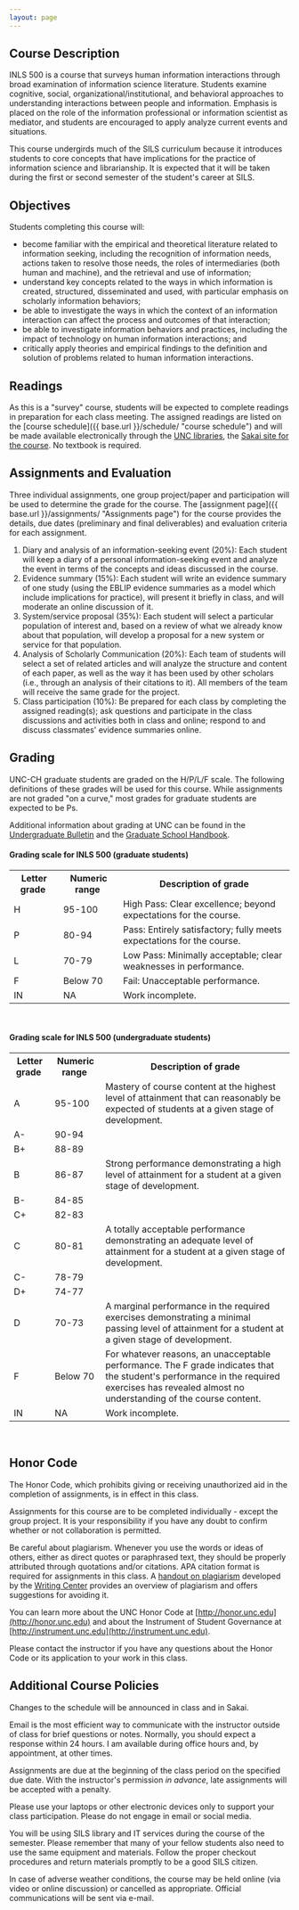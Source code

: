 ```yaml
---
layout: page
---
```


Course Description
------------------

INLS 500 is a course that surveys human information interactions through
broad examination of information science literature. Students examine
cognitive, social, organizational/institutional, and behavioral
approaches to understanding interactions between people and information.
Emphasis is placed on the role of the information professional or
information scientist as mediator, and students are encouraged to apply
analyze current events and situations.

This course undergirds much of the SILS curriculum because it introduces
students to core concepts that have implications for the practice of
information science and librarianship. It is expected that it will be
taken during the first or second semester of the student's career at
SILS.

Objectives
----------

Students completing this course will:

-   become familiar with the empirical and theoretical literature
    related to information seeking, including the recognition of
    information needs, actions taken to resolve those needs, the roles
    of intermediaries (both human and machine), and the retrieval and
    use of information;
-   understand key concepts related to the ways in which information is
    created, structured, disseminated and used, with particular emphasis
    on scholarly information behaviors;
-   be able to investigate the ways in which the context of an
    information interaction can affect the process and outcomes of that
    interaction;
-   be able to investigate information behaviors and practices,
    including the impact of technology on human information
    interactions; and
-   critically apply theories and empirical findings to the definition
    and solution of problems related to human information interactions.

Readings
--------

As this is a "survey" course, students will be expected to complete
readings in preparation for each class meeting. The assigned readings
are listed on the [course
schedule]({{ base.url }}/schedule/ "course schedule") and will be made
available electronically through the [UNC
libraries](http://library.unc.edu "library website"), the [Sakai site
for the
course](https://sakai.unc.edu/portal/site/inls500-001-fa2015 "Sakai INLS 500-001 Fall 2015"). No
textbook is required.

Assignments and Evaluation
--------------------------

Three individual assignments, one group project/paper and participation
will be used to determine the grade for the course. The [assignment
page]({{ base.url }}/assignments/ "Assignments page") for the course
provides the details, due dates (preliminary and final deliverables) and
evaluation criteria for each assignment.

1.  Diary and analysis of an information-seeking event (20%): Each
    student will keep a diary of a personal information-seeking event
    and analyze the event in terms of the concepts and ideas discussed
    in the course.
2.  Evidence summary (15%): Each student will write an evidence summary
    of one study (using the EBLIP evidence summaries as a model which
    include implications for practice), will present it briefly in
    class, and will moderate an online discussion of it.
3.  System/service proposal (35%): Each student will select a particular
    population of interest and, based on a review of what we already
    know about that population, will develop a proposal for a new system
    or service for that population.
4.  Analysis of Scholarly Communication (20%): Each team of students
    will select a set of related articles and will analyze the structure
    and content of each paper, as well as the way it has been used by
    other scholars (i.e., through an analysis of their citations to it).
    All members of the team will receive the same grade for the project.
5.  Class participation (10%): Be prepared for each class by completing
    the assigned reading(s); ask questions and participate in the class
    discussions and activities both in class and online; respond to and
    discuss classmates' evidence summaries online.

Grading
-------

UNC-CH graduate students are graded on the H/P/L/F scale. The following
definitions of these grades will be used for this course. While
assignments are not graded "on a curve," most grades for graduate
students are expected to be Ps.

Additional information about grading at UNC can be found in the
[Undergraduate
Bulletin](http://www.unc.edu/ugradbulletin/procedures1.html#grading "grading section of the Undergraduate Bulletin")
and the [Graduate School
Handbook](http://handbook.unc.edu/grading.html "grading section of the Graduate School Handbook").

#### Grading scale for INLS 500 (graduate students)

<table class="grades">
  <!--<caption>Grading scale for INLS 500 (graduate students)</caption>-->
  <tr>
    <th>Letter grade&nbsp;</th>
    <th>Numeric range&nbsp;</th>
    <th class="description">Description of grade</th>
  </tr>  
  <tr>
    <td>H</td>
    <td>95-100</td>
    <td>High Pass: Clear excellence; beyond expectations for the course. </td>
  </tr>
  <tr>
    <td>P</td>
    <td>80-94</td>
    <td>Pass: Entirely satisfactory; fully meets expectations for the course.</td>
  </tr>
  <tr>
    <td>L</td>
    <td>70-79</td>
    <td>Low Pass: Minimally acceptable; clear weaknesses in performance.</td>
  </tr>
  <tr>
    <td>F</td>
    <td>Below 70</td>
    <td>Fail: Unacceptable performance.</td>
  </tr>
  <tr>
    <td>IN</td>
    <td>NA</td>
    <td>Work incomplete.</td>
  </tr>
</table>
<br/>

#### Grading scale for INLS 500 (undergraduate students) 

<table class="undergrad">
  <!--<caption>Grading scale for INLS 500 (undergraduate students)</caption>-->
  <tr>
    <th scope="col">Letter grade&nbsp;</th>
    <th scope="col">Numeric range&nbsp;</th>
    <th scope="col" class="description">Description of grade</th>
  </tr>
  <tr>
    <td>A</td>
    <td>95-100</td>
    <td>Mastery of course content at the highest level of attainment that can reasonably be expected of students at a     given stage of development.</td>
  </tr>
  <tr>
    <td>A-</td>
    <td>90-94</td>
    <td>&nbsp;</td>
  </tr>
  <tr>
    <td>B+</td>
    <td>88-89</td>
    <td>&nbsp;</td>
  </tr>
  <tr>
    <td>B</td>
    <td>86-87</td>
    <td>Strong performance demonstrating a high level of attainment for a student at a given stage of development.</td>
  </tr>
  <tr>
    <td>B-</td>
    <td>84-85</td>
    <td>&nbsp;</td>
  </tr>
  <tr>
    <td>C+</td>
    <td>82-83</td>
    <td>&nbsp;</td>
  </tr>
  <tr>
    <td>C</td>
    <td>80-81</td>
    <td>A totally acceptable performance demonstrating an adequate level of attainment for a student at a given stage of development. </td>
  </tr>
  <tr>
    <td>C-</td>
    <td>78-79</td>
    <td>&nbsp;</td>
  </tr>
  <tr>
    <td>D+</td>
    <td>74-77</td>
    <td>&nbsp;</td>
  </tr>
  <tr>
    <td>D</td>
    <td>70-73</td>
    <td>A marginal performance in the required exercises demonstrating a minimal passing level of attainment for a student at a given stage of development. </td>
  </tr>
  <tr>
    <td>F</td>
    <td>Below 70</td>
    <td>For whatever reasons, an unacceptable performance. The F grade indicates that the student's performance in the required exercises has revealed almost no understanding of the course content. </td>
  </tr>
  <tr>
    <td>IN</td>
    <td>NA</td>
    <td>Work incomplete.</td>
  </tr>
</table>
<br/>

Honor Code
----------

The Honor Code, which prohibits giving or receiving unauthorized aid in
the completion of assignments, is in effect in this class.

Assignments for this course are to be completed individually - except
the group project. It is your responsibility if you have any doubt to
confirm whether or not collaboration is permitted.

Be careful about plagiarism. Whenever you use the words or ideas of
others, either as direct quotes or paraphrased text, they should be
properly attributed through quotations and/or citations. APA citation
format is required for assignments in this class. A [handout on
plagiarism](http://writingcenter.unc.edu/handouts/plagiarism/ "UNC Writing center handout on plagiarism")
developed by the [Writing
Center](http://writingcenter.unc.edu "UNC Writing Center") provides an
overview of plagiarism and offers suggestions for avoiding it.

You can learn more about the UNC Honor Code at [http://honor.unc.edu](http://honor.unc.edu)
and about the Instrument of Student Governance at
[http://instrument.unc.edu](http://instrument.unc.edu).

Please contact the instructor if you have any questions about the Honor
Code or its application to your work in this class.

Additional Course Policies
--------------------------

Changes to the schedule will be announced in class and in Sakai.

Email is the most efficient way to communicate with the instructor
outside of class for brief questions or notes. Normally, you should
expect a response within 24 hours. I am available during office hours
and, by appointment, at other times.

Assignments are due at the beginning of the class period on the
specified due date. With the instructor's permission *in advance*, late
assignments will be accepted with a penalty.

Please use your laptops or other electronic devices only to support your
class participation. Please do not engage in email or social media.

You will be using SILS library and IT services during the course of the
semester. Please remember that many of your fellow students also need to
use the same equipment and materials. Follow the proper checkout
procedures and return materials promptly to be a good SILS citizen.

In case of adverse weather conditions, the course may be held online
(via video or online discussion) or cancelled as appropriate. Official
communications will be sent via e-mail.